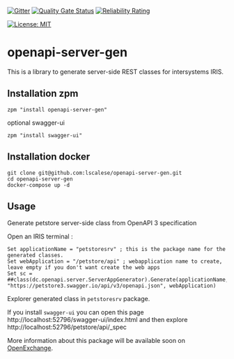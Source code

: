  [![Gitter](https://img.shields.io/badge/Available%20on-Intersystems%20Open%20Exchange-00b2a9.svg)](https://openexchange.intersystems.com/package/openapi-server-gen)
 [![Quality Gate Status](https://community.objectscriptquality.com/api/project_badges/measure?project=intersystems_iris_community%2Fopenapi-server-gen&metric=alert_status)](https://community.objectscriptquality.com/dashboard?id=intersystems_iris_community%2Fopenapi-server-gen)
 [![Reliability Rating](https://community.objectscriptquality.com/api/project_badges/measure?project=intersystems_iris_community%2Fopenapi-server-gen&metric=reliability_rating)](https://community.objectscriptquality.com/dashboard?id=intersystems_iris_community%2Fopenapi-server-gen)

[![License: MIT](https://img.shields.io/badge/License-MIT-blue.svg?style=flat&logo=AdGuard)](LICENSE)

# openapi-server-gen

This is a library to generate server-side REST classes for intersystems IRIS.  


## Installation zpm

```
zpm "install openapi-server-gen"
```

optional swagger-ui

```
zpm "install swagger-ui"
```

## Installation docker

```
git clone git@github.com:lscalese/openapi-server-gen.git
cd openapi-server-gen
docker-compose up -d
```


## Usage

Generate petstore server-side class from OpenAPI 3 specification

Open an IRIS terminal : 

```
Set applicationName = "petstoresrv" ; this is the package name for the generated classes.  
Set webApplication = "/petstore/api" ; webapplication name to create, leave empty if you don't want create the web apps
Set sc = ##class(dc.openapi.server.ServerAppGenerator).Generate(applicationName, "https://petstore3.swagger.io/api/v3/openapi.json", webApplication)
```

Explorer generated class in `petstoresrv` package.  

If you install `swagger-ui`  you can open this page http://localhost:52796/swagger-ui/index.html and then explore http://localhost:52796/petstore/api/_spec


More information about this package will be available soon on [OpenExchange](https://openexchange.intersystems.com).  